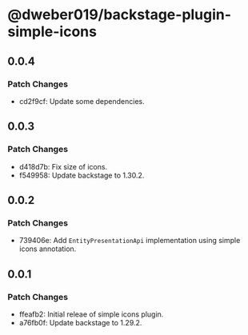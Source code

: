 # @dweber019/backstage-plugin-simple-icons

## 0.0.4

### Patch Changes

- cd2f9cf: Update some dependencies.

## 0.0.3

### Patch Changes

- d418d7b: Fix size of icons.
- f549958: Update backstage to 1.30.2.

## 0.0.2

### Patch Changes

- 739406e: Add `EntityPresentationApi` implementation using simple icons annotation.

## 0.0.1

### Patch Changes

- ffeafb2: Initial releae of simple icons plugin.
- a76fb0f: Update backstage to 1.29.2.
